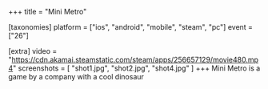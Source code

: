 +++
title = "Mini Metro"

[taxonomies]
platform = ["ios", "android", "mobile", "steam", "pc"]
event = ["26"]

[extra]
video = "https://cdn.akamai.steamstatic.com/steam/apps/256657129/movie480.mp4"
screenshots = [
    "shot1.jpg",
    "shot2.jpg",
    "shot4.jpg"
]
+++
Mini Metro is a game by a company with a cool dinosaur
